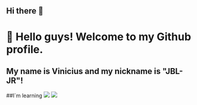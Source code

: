 ## Hi there 👋

<!--
**JBL-JR/JBL-JR** is a ✨ _special_ ✨ repository because its `README.md` (this file) appears on your GitHub profile.

Here are some ideas to get you started:

- 🔭 I’m currently working on ...
- 🌱 I’m currently learning ...
- 👯 I’m looking to collaborate on ...
- 🤔 I’m looking for help with ...
- 💬 Ask me about ...
- 📫 How to reach me: ...
- 😄 Pronouns: ...
- ⚡ Fun fact: ...
-->
# 👋 Hello guys! Welcome to my Github profile.
## My name is Vinicius and my nickname is "JBL-JR"!

##I`m learning <img loading="lazy" src="https://cdn.jsdelivr.net/gh/devicons/devicon@latest/icons/javascript/javascript-original.svg" />   <img src="https://cdn.jsdelivr.net/gh/devicons/devicon@latest/icons/php/php-original.svg" />
     
          

